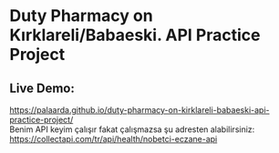 # Duty Pharmacy on Kırklareli/Babaeski. API Practice Project
## Live Demo:
https://palaarda.github.io/duty-pharmacy-on-kirklareli-babaeski-api-practice-project/ <br/>
Benim API keyim çalışır fakat çalışmazsa şu adresten alabilirsiniz: https://collectapi.com/tr/api/health/nobetci-eczane-api<br/>

